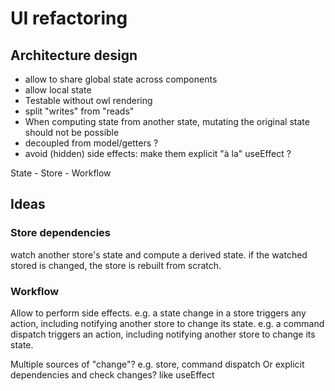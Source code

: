 # UI refactoring

## Architecture design

- allow to share global state across components
- allow local state
- Testable without owl rendering
- split "writes" from "reads"
- When computing state from another state, mutating the original state should not be possible
- decoupled from model/getters ?
- avoid (hidden) side effects: make them explicit "à la" useEffect ?

State - Store - Workflow

## Ideas

### Store dependencies

watch another store's state and compute a derived state.
if the watched stored is changed, the store is rebuilt from scratch.

### Workflow

Allow to perform side effects.
e.g. a state change in a store triggers any action, including notifying another store to change its state.
e.g. a command dispatch triggers an action, including notifying another store to change its state.

Multiple sources of "change"? e.g. store, command dispatch
Or explicit dependencies and check changes? like useEffect
